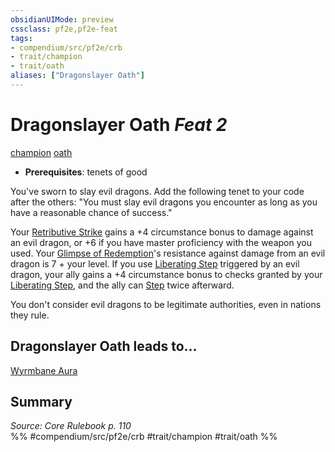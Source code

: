 ```yaml
---
obsidianUIMode: preview
cssclass: pf2e,pf2e-feat
tags:
- compendium/src/pf2e/crb
- trait/champion
- trait/oath
aliases: ["Dragonslayer Oath"]
---
```

# Dragonslayer Oath  *Feat 2*  
[champion](../../rules/traits/champion.md)  [oath](../../rules/traits/oath.md)  

- **Prerequisites**: tenets of good

You've sworn to slay evil dragons. Add the following tenet to your code after the others: "You must slay evil dragons you encounter as long as you have a reasonable chance of success."

Your [Retributive Strike](../../rules/actions/retributive-strike.md) gains a +4 circumstance bonus to damage against an evil dragon, or +6 if you have master proficiency with the weapon you used. Your [Glimpse of Redemption](../../rules/actions/glimpse-of-redemption.md)'s resistance against damage from an evil dragon is 7 + your level. If you use [Liberating Step](../../rules/actions/liberating-step.md) triggered by an evil dragon, your ally gains a +4 circumstance bonus to checks granted by your [Liberating Step](../../rules/actions/liberating-step.md), and the ally can [Step](../../rules/actions/step.md) twice afterward.

You don't consider evil dragons to be legitimate authorities, even in nations they rule.

## Dragonslayer Oath leads to...

[Wyrmbane Aura](wyrmbane-aura.md)

## Summary

*Source: Core Rulebook p. 110*  
%% #compendium/src/pf2e/crb #trait/champion #trait/oath %%